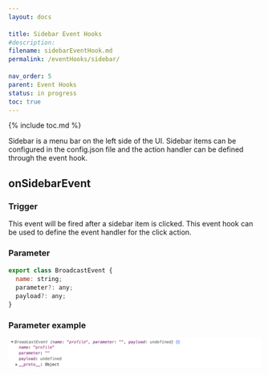 ```yaml
---
layout: docs

title: Sidebar Event Hooks
#description:
filename: sidebarEventHook.md
permalink: /eventHooks/sidebar/

nav_order: 5
parent: Event Hooks
status: in progress
toc: true
---
```


{% include toc.md %}

Sidebar is a menu bar on the left side of the UI. Sidebar items can be configured in the config.json file and the action handler can be defined through the event hook.


## onSidebarEvent

### Trigger
This event will be fired after a sidebar item is clicked.
This event hook can be used to define the event handler for the click action.

### Parameter
```js
export class BroadcastEvent {
  name: string;
  parameter?: any;
  payload?: any;
}
```

### Parameter example
![onsidebarevent.png](/img/onsidebarevent-6b408eb0-44d4-43d8-8fb9-ce7f1ca6d56e.png)
